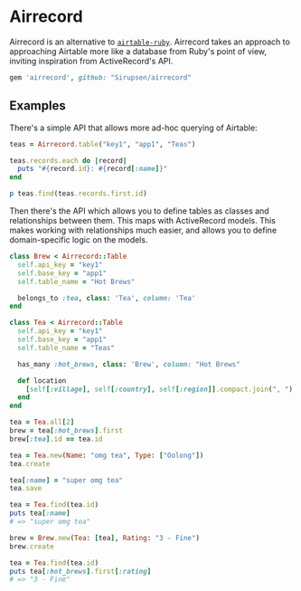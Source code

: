 # Airrecord

Airrecord is an alternative to
[`airtable-ruby`](https://github.com/airtable/airtable-ruby). Airrecord takes an
approach to approaching Airtable more like a database from Ruby's point of view,
inviting inspiration from ActiveRecord's API.

```ruby
gem 'airrecord', github: "Sirupsen/airrecord"
```

## Examples

There's a simple API that allows more ad-hoc querying of Airtable:

```ruby
teas = Airrecord.table("key1", "app1", "Teas")

teas.records.each do |record|
  puts "#{record.id}: #{record[:name]}"
end

p teas.find(teas.records.first.id)
```

Then there's the API which allows you to define tables as classes and
relationships between them. This maps with ActiveRecord models. This makes
working with relationships much easier, and allows you to define domain-specific
logic on the models.

```ruby
class Brew < Airrecord::Table
  self.api_key = "key1"
  self.base_key = "app1"
  self.table_name = "Hot Brews"

  belongs_to :tea, class: 'Tea', column: 'Tea'
end

class Tea < Airrecord::Table
  self.api_key = "key1"
  self.base_key = "app1"
  self.table_name = "Teas"

  has_many :hot_brews, class: 'Brew', column: "Hot Brews"

  def location
    [self[:village], self[:country], self[:region]].compact.join(", ")
  end
end

tea = Tea.all[2]
brew = tea[:hot_brews].first
brew[:tea].id == tea.id

tea = Tea.new(Name: "omg tea", Type: ["Oolong"])
tea.create

tea[:name] = "super omg tea"
tea.save

tea = Tea.find(tea.id)
puts tea[:name]
# => "super omg tea"

brew = Brew.new(Tea: [tea], Rating: "3 - Fine")
brew.create

tea = Tea.find(tea.id)
puts tea[:hot_brews].first[:rating]
# => "3 - Fine"
```
